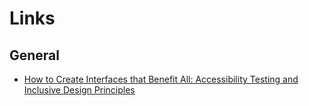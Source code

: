 # Links

## General

* [How to Create Interfaces that Benefit All: Accessibility Testing and Inclusive Design Principles](https://uxplanet.org/how-to-create-interfaces-that-benefit-all-accessibility-testing-and-inclusive-design-principles-ed15477bcce0)

